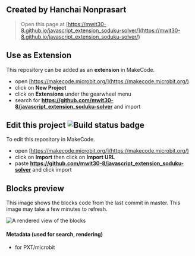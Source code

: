 ## Created by Hanchai Nonprasart


> Open this page at [https://mwit30-8.github.io/javascript_extension_soduku-solver/](https://mwit30-8.github.io/javascript_extension_soduku-solver/)

## Use as Extension

This repository can be added as an **extension** in MakeCode.

* open [https://makecode.microbit.org/](https://makecode.microbit.org/)
* click on **New Project**
* click on **Extensions** under the gearwheel menu
* search for **https://github.com/mwit30-8/javascript_extension_soduku-solver** and import

## Edit this project ![Build status badge](https://github.com/mwit30-8/javascript_extension_soduku-solver/workflows/MakeCode/badge.svg)

To edit this repository in MakeCode.

* open [https://makecode.microbit.org/](https://makecode.microbit.org/)
* click on **Import** then click on **Import URL**
* paste **https://github.com/mwit30-8/javascript_extension_soduku-solver** and click import

## Blocks preview

This image shows the blocks code from the last commit in master.
This image may take a few minutes to refresh.

![A rendered view of the blocks](https://github.com/mwit30-8/javascript_extension_soduku-solver/raw/master/.github/makecode/blocks.png)

#### Metadata (used for search, rendering)

* for PXT/microbit
<script src="https://makecode.com/gh-pages-embed.js"></script><script>makeCodeRender("{{ site.makecode.home_url }}", "{{ site.github.owner_name }}/{{ site.github.repository_name }}");</script>

